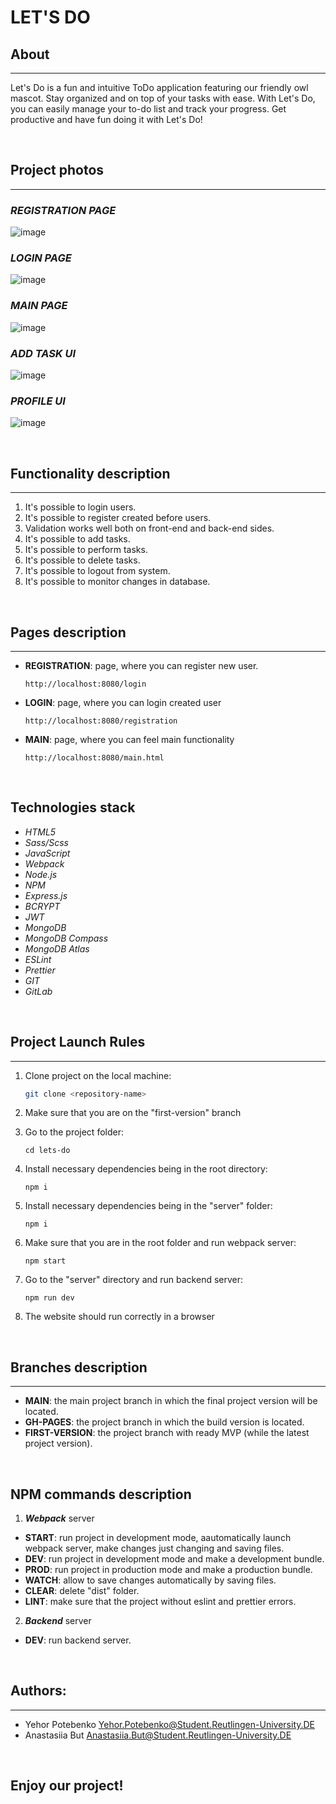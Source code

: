 <style>

img[alt$="<"] {
  float: left;
  margin-right: 10px;
  width: 240px;
  height: 280px
}

</style>

# LET'S DO

## About

---

Let's Do is a fun and intuitive ToDo application featuring our friendly owl mascot. Stay organized and on top of your tasks with ease. With Let's Do, you can easily manage your to-do list and track your progress. Get productive and have fun doing it with Let's Do!

<br />

## Project photos

---

### **_REGISTRATION PAGE_**

![image](./docs/registration.png)

### **_LOGIN PAGE_**

![image](./docs/login.png)

### **_MAIN PAGE_**

![image](./docs/main.png)

### **_ADD TASK UI_**

![image](./docs/add-task.png)

### **_PROFILE UI_**

![image](./docs/profile.png)

<br />

## Functionality description

---

1. It's possible to login users.
2. It's possible to register created before users.
3. Validation works well both on front-end and back-end sides.
4. It's possible to add tasks.
5. It's possible to perform tasks.
6. It's possible to delete tasks.
7. It's possible to logout from system.
8. It's possible to monitor changes in database.

<br />

## Pages description

---

- **REGISTRATION**: page, where you can register new user.
  ```console
  http://localhost:8080/login
  ```
- **LOGIN**: page, where you can login created user
  ```console
  http://localhost:8080/registration
  ```
- **MAIN**: page, where you can feel main functionality
  ```console
  http://localhost:8080/main.html
  ```

<br />

## Technologies stack

- _HTML5_
- _Sass/Scss_
- _JavaScript_
- _Webpack_
- _Node.js_
- _NPM_
- _Express.js_
- _BCRYPT_
- _JWT_
- _MongoDB_
- _MongoDB Compass_
- _MongoDB Atlas_
- _ESLint_
- _Prettier_
- _GIT_
- _GitLab_

<br />

## Project Launch Rules

---

1. Clone project on the local machine:

   ```bash
   git clone <repository-name>
   ```

2. Make sure that you are on the "first-version" branch

3. Go to the project folder:

   ```console
   cd lets-do
   ```

4. Install necessary dependencies being in the root directory:

   ```console
   npm i
   ```

5. Install necessary dependencies being in the "server" folder:

   ```console
   npm i
   ```

6. Make sure that you are in the root folder and run webpack server:

   ```console
   npm start
   ```

7. Go to the "server" directory and run backend server:

   ```console
   npm run dev
   ```

8. The website should run correctly in a browser

<br />

## Branches description

---

- **MAIN**: the main project branch in which the final project version will be located.
- **GH-PAGES**: the project branch in which the build version is located.
- **FIRST-VERSION**: the project branch with ready MVP (while the latest project version).

<br />

## NPM commands description

1. **_Webpack_** server

- **START**: run project in development mode, aautomatically launch webpack server, make changes just changing and saving files.
- **DEV**: run project in development mode and make a development bundle.
- **PROD**: run project in production mode and make a production bundle.
- **WATCH**: allow to save changes automatically by saving files.
- **CLEAR**: delete "dist" folder.
- **LINT**: make sure that the project without eslint and prettier errors.

2. **_Backend_** server

- **DEV**: run backend server.

<br />

## Authors:

---

- Yehor Potebenko <Yehor.Potebenko@Student.Reutlingen-University.DE>
- Anastasiia But <Anastasiia.But@Student.Reutlingen-University.DE>

<br />

## Enjoy our project!
